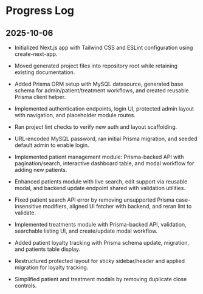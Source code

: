# Progress Log

## 2025-10-06
- Initialized Next.js app with Tailwind CSS and ESLint configuration using create-next-app.
- Moved generated project files into repository root while retaining existing documentation.
- Added Prisma ORM setup with MySQL datasource, generated base schema for admin/patient/treatment workflows, and created reusable Prisma client helper.
- Implemented authentication endpoints, login UI, protected admin layout with navigation, and placeholder module routes.
- Ran project lint checks to verify new auth and layout scaffolding.
- URL-encoded MySQL password, ran initial Prisma migration, and seeded default admin to enable login.
- Implemented patient management module: Prisma-backed API with pagination/search, interactive dashboard table, and modal workflow for adding new patients.
- Enhanced patients module with live search, edit support via reusable modal, and backend update endpoint shared with validation utilities.
- Fixed patient search API error by removing unsupported Prisma case-insensitive modifiers, aligned UI fetcher with backend, and reran lint to validate.
- Implemented treatments module with Prisma-backed API, validation, searchable listing UI, and create/update modal workflow.
- Added patient loyalty tracking with Prisma schema update, migration, and patients table display.

  
- Restructured protected layout for sticky sidebar/header and applied migration for loyalty tracking.


- Simplified patient and treatment modals by removing duplicate close controls.


